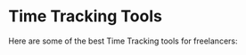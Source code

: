 # Time Tracking Tools

Here are some of the best Time Tracking tools for freelancers:


<div class="clickable-box-grid">
<ClickableBox 
    title="Mailchimp" 
    description="Create and send email campaigns with Mailchimp’s easy-to-use platform." 
    link="https://mailchimp.com" 
/>
<ClickableBox 
    title="ConvertKit" 
    description="Email marketing software designed for creators and bloggers." 
    link="https://convertkit.com" 
/>
<ClickableBox 
    title="SendinBlue" 
    description="Email and SMS marketing platform with automation and CRM features." 
    link="https://www.sendinblue.com" 
/>
<ClickableBox 
    title="Constant Contact" 
    description="Create professional email marketing campaigns with Constant Contact." 
    link="https://www.constantcontact.com" 
/>
<ClickableBox 
    title="ActiveCampaign" 
    description="Powerful email marketing, automation, and CRM platform for businesses." 
    link="https://www.activecampaign.com" 
/>
<ClickableBox 
    title="AWeber" 
    description="Email marketing and autoresponder platform for small businesses." 
    link="https://www.aweber.com" 
/>
<ClickableBox 
    title="GetResponse" 
    description="All-in-one online marketing platform with email marketing, webinars, and CRM." 
    link="https://www.getresponse.com" 
/>
<ClickableBox 
    title="Moosend" 
    description="Email marketing automation platform for creating and sending newsletters." 
    link="https://moosend.com" 
/>
<ClickableBox 
    title="Drip" 
    description="E-commerce marketing automation platform for growing businesses." 
    link="https://www.drip.com" 
/>
<ClickableBox 
    title="Benchmark Email" 
    description="Simple and powerful email marketing platform for creating campaigns." 
    link="https://www.benchmarkemail.com" 
/>
<ClickableBox 
    title="MailerLite" 
    description="Email marketing software for creating campaigns and landing pages." 
    link="https://www.mailerlite.com" 
/>
<ClickableBox 
    title="Campaign Monitor" 
    description="Professional email marketing platform with drag-and-drop builder and automation." 
    link="https://www.campaignmonitor.com" 
/>

</div>